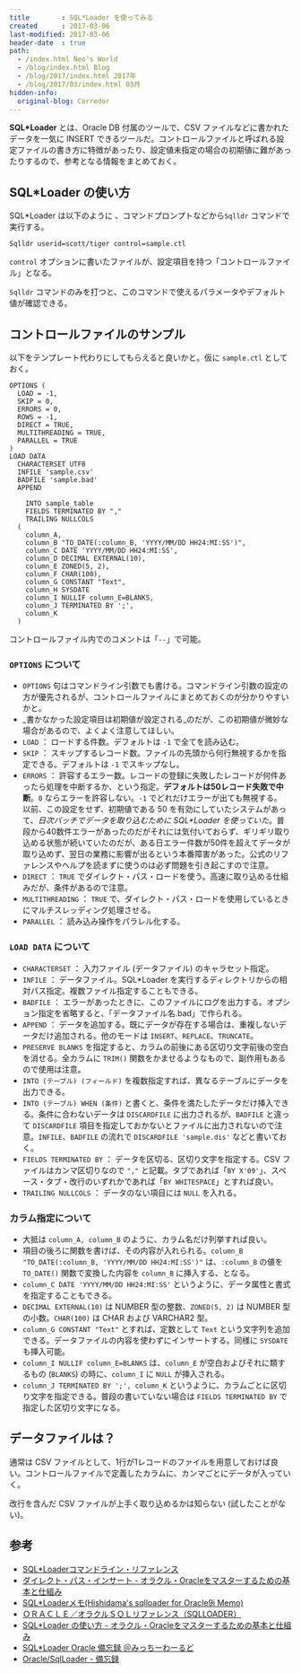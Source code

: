 ```yaml
---
title        : SQL*Loader を使ってみる
created      : 2017-03-06
last-modified: 2017-03-06
header-date  : true
path:
  - /index.html Neo's World
  - /blog/index.html Blog
  - /blog/2017/index.html 2017年
  - /blog/2017/03/index.html 03月
hidden-info:
  original-blog: Corredor
---
```


__SQL*Loader__ とは、Oracle DB 付属のツールで、CSV ファイルなどに書かれたデータを一気に INSERT できるツールだ。コントロールファイルと呼ばれる設定ファイルの書き方に特徴があったり、設定値未指定の場合の初期値に難があったりするので、参考となる情報をまとめておく。

## SQL*Loader の使い方

SQL*Loader は以下のように 、コマンドプロンプトなどから`Sqlldr` コマンドで実行する。

```batch
Sqlldr userid=scott/tiger control=sample.ctl
```

`control` オプションに書いたファイルが、設定項目を持つ「コントロールファイル」となる。

`Sqlldr` コマンドのみを打つと、このコマンドで使えるパラメータやデフォルト値が確認できる。

## コントロールファイルのサンプル

以下をテンプレート代わりにしてもらえると良いかと。仮に `sample.ctl` としておく。

```
OPTIONS (
  LOAD = -1,
  SKIP = 0,
  ERRORS = 0,
  ROWS = -1,
  DIRECT = TRUE,
  MULTITHREADING = TRUE,
  PARALLEL = TRUE
)
LOAD DATA
  CHARACTERSET UTF8
  INFILE 'sample.csv'
  BADFILE 'sample.bad'
  APPEND
    
    INTO sample_table
    FIELDS TERMINATED BY ","
    TRAILING NULLCOLS
  (
    column_A,
    column_B "TO_DATE(:column_B, 'YYYY/MM/DD HH24:MI:SS')",
    column_C DATE 'YYYY/MM/DD HH24:MI:SS',
    column_D DECIMAL EXTERNAL(10),
    column_E ZONED(5, 2),
    column_F CHAR(100),
    column_G CONSTANT "Text",
    column_H SYSDATE
    column_I NULLIF column_E=BLANKS,
    column_J TERMINATED BY ';',
    column_K
  )
```

コントロールファイル内でのコメントは「`--`」で可能。

### `OPTIONS` について

- `OPTIONS` 句はコマンドライン引数でも書ける。コマンドライン引数の設定の方が優先されるが、コントロールファイルにまとめておくのが分かりやすいかと。
- _書かなかった設定項目は初期値が設定される_のだが、この初期値が微妙な場合があるので、よくよく注意してほしい。
- `LOAD` ： ロードする件数。デフォルトは `-1` で全てを読み込む。
- `SKIP` ： スキップするレコード数。ファイルの先頭から何行無視するかを指定できる。デフォルトは `-1` でスキップなし。
- `ERRORS` ： 許容するエラー数。レコードの登録に失敗したレコードが何件あったら処理を中断するか、という指定。__デフォルトは50レコード失敗で中断__。`0` ならエラーを許容しない。`-1` でどれだけエラーが出ても無視する。  
  以前、この設定をせず、初期値である 50 を有効にしていたシステムがあって、_日次バッチでデータを取り込むために SQL*Loader を使っていた_。普段から40数件エラーがあったのだがそれには気付いておらず、ギリギリ取り込める状態が続いていたのだが、ある日エラー件数が50件を超えてデータが取り込めず、翌日の業務に影響が出るという本番障害があった。公式のリファレンスやヘルプを読まずに使うのは必ず問題を引き起こすので注意。
- `DIRECT` ： `TRUE` でダイレクト・パス・ロードを使う。高速に取り込める仕組みだが、条件があるので注意。
- `MULTITHREADING` ： `TRUE` で、ダイレクト・パス・ロードを使用しているときにマルチスレッディング処理させる。
- `PARALLEL` ： 読み込み操作をパラレル化する。

### `LOAD DATA` について

- `CHARACTERSET` ： 入力ファイル (データファイル) のキャラセット指定。
- `INFILE` ： データファイル。SQL*Loader を実行するディレクトリからの相対パス指定。複数ファイル指定することもできる。
- `BADFILE` ： エラーがあったときに、このファイルにログを出力する。オプション指定を省略すると、「データファイル名.bad」で作られる。
- `APPEND` ： データを追加する。既にデータが存在する場合は、重複しないデータだけ追加される。他のモードは `INSERT`、`REPLACE`、`TRUNCATE`。
- `PRESERVE BLANKS` を指定すると、カラムの前後にある区切り文字前後の空白を消せる。全カラムに `TRIM()` 関数をかませるようなもので、副作用もあるので使用は注意。
- `INTO (テーブル) (フィールド)` を複数指定すれば、異なるテーブルにデータを出力できる。
- `INTO (テーブル) WHEN (条件)` と書くと、条件を満たしたデータだけ挿入できる。条件に合わないデータは `DISCARDFILE` に出力されるが、`BADFILE` と違って `DISCARDFILE` 項目を指定しておかないとファイルに出力されないので注意。`INFILE`、`BADFILE` の流れで `DISCARDFILE 'sample.dis'` などと書いておく。
- `FIELDS TERMINATED BY` ： データを区切る、区切り文字を指定する。CSV ファイルはカンマ区切りなので `","` と記載。タブであれば「`BY X'09'`」、スペース・タブ・改行のいずれかであれば「`BY WHITESPACE`」とすれば良い。
- `TRAILING NULLCOLS` ： データのない項目には `NULL` を入れる。

### カラム指定について

- 大抵は `column_A, column_B` のように、カラム名だけ列挙すれば良い。
- 項目の後ろに関数を書けば、その内容が入れられる。`column_B "TO_DATE(:column_B, 'YYYY/MM/DD HH24:MI:SS')"` は、`:column_B` の値を `TO_DATE()` 関数で変換した内容を `column_B` に挿入する、となる。
- `column_C DATE 'YYYY/MM/DD HH24:MI:SS'` というように、データ属性と書式を指定することもできる。
- `DECIMAL EXTERNAL(10)` は NUMBER 型の整数、`ZONED(5, 2)` は NUMBER 型の小数。`CHAR(100)` は CHAR および VARCHAR2 型。
- `column_G CONSTANT "Text"` とすれば、定数として `Text` という文字列を追加できる。データファイルの内容を使わずにインサートする。同様に `SYSDATE` も挿入可能。
- `column_I NULLIF column_E=BLANKS` は、`column_E` が空白およびそれに類するもの (`BLANKS`) の時に、`column_I` に `NULL` が挿入される。
- `column_J TERMINATED BY ';', column_K` というように、カラムごとに区切り文字を指定できる。普段の書いていない場合は `FIELDS TERMINATED BY` で指定した区切り文字になる。

## データファイルは？

通常は CSV ファイルとして、1行が1レコードのファイルを用意しておけば良い。コントロールファイルで定義したカラムに、カンマごとにデータが入っていく。

改行を含んだ CSV ファイルが上手く取り込めるかは知らない (試したことがない)。

## 参考

- [SQL*Loaderコマンドライン・リファレンス](http://otndnld.oracle.co.jp/document/products/oracle10g/102/doc_cd/server.102/B19211-01/ldr_params.html)
- [ダイレクト・パス・インサート - オラクル・Oracleをマスターするための基本と仕組み](http://www.shift-the-oracle.com/inside/direct-pass-insert.html)
- [SQL*Loaderメモ(Hishidama's sqlloader for Oracle9i Memo)](http://www.ne.jp/asahi/hishidama/home/tech/oracle/sqlldr.html)
- [ＯＲＡＣＬＥ／オラクルＳＱＬリファレンス（SQLLOADER）](http://oracle.se-free.com/utl/C2_when.html)
- [SQL*Loader の使い方 - オラクル・Oracleをマスターするための基本と仕組み](http://www.shift-the-oracle.com/utility/sqlloader/)
- [SQL*Loader Oracle 備忘録 ＠みっちーわーるど](http://www.mitchy-world.jp/oracle/oracle003.htm)
- [Oracle/SqlLoader - 備忘録](http://apis.jpn.ph/fswiki/wiki.cgi?page=Oracle/SqlLoader)

